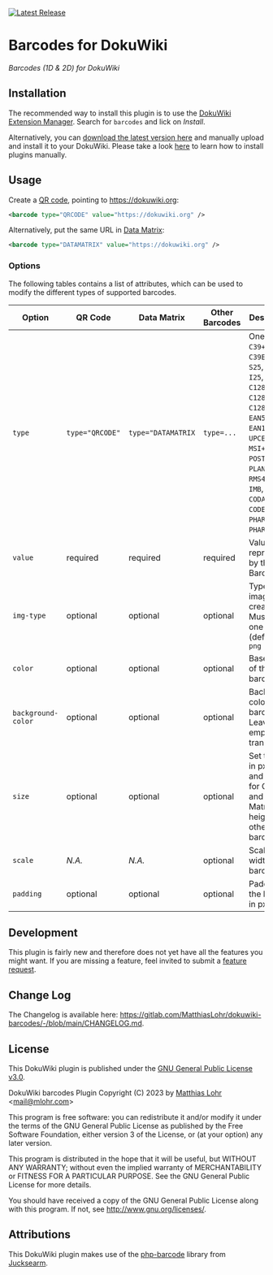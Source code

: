 [![Latest Release](https://gitlab.com/MatthiasLohr/dokuwiki-barcodes/-/badges/release.svg)](https://gitlab.com/MatthiasLohr/dokuwiki-barcodes/-/releases/permalink/latest/downloads/dokuwiki-barcodes.zip)

# Barcodes for DokuWiki

*Barcodes (1D & 2D) for DokuWiki*

## Installation

The recommended way to install this plugin is to use the [DokuWiki Extension Manager](https://www.dokuwiki.org/plugin:extension).
Search for `barcodes` and lick on *Install*.

Alternatively, you can [download the latest version here](https://gitlab.com/MatthiasLohr/dokuwiki-barcodes/-/releases/permalink/latest/downloads/dokuwiki-barcodes.zip) and manually upload and install it to your DokuWiki.
Please take a look [here](https://www.dokuwiki.org/plugins) to learn how to install plugins manually.


## Usage

Create a [QR code](https://en.wikipedia.org/wiki/QR_code), pointing to https://dokuwiki.org:
```xml
<barcode type="QRCODE" value="https://dokuwiki.org" />
```

Alternatively, put the same URL in [Data Matrix](https://en.wikipedia.org/wiki/Data_Matrix):
```xml
<barcode type="DATAMATRIX" value="https://dokuwiki.org" />
```

### Options

The following tables contains a list of attributes, which can be used to modify the different types of supported barcodes.

| Option             | QR Code         | Data Matrix        | Other Barcodes | Description                                                                                                                                                                                                                                                             | Example                                            | 
|--------------------|-----------------|--------------------|----------------|-------------------------------------------------------------------------------------------------------------------------------------------------------------------------------------------------------------------------------------------------------------------------|----------------------------------------------------|
| `type`             | `type="QRCODE"` | `type="DATAMATRIX` | `type=...`     | One of: `C39`, `C39+`, `C39E`, `C39E+`, `C93`, `S25`, `S25+`, `I25`, `I25+`, `C128`, `C128A`, `C128B`, `C128C`, `EAN2`, `EAN5`, `EAN8`, `EAN13`, `UPCA`, `UPCE`, `MSI`, `MSI+`, `POSTNET`, `PLANET`, `RMS4CC`, `KIX`, `IMB`, `CODABAR`, `CODE11`, `PHARMA`, `PHARMA2T`. | `type="QRCODE"` `type="DATAMATRIX"` `type="EAN13"` |
| `value`            | required        | required           | required       | Value to be represented by the Barcode.                                                                                                                                                                                                                                 | `value="https://dokuwiki.org"` `value="42"`        |
| `img-type`         | optional        | optional           | optional       | Type of the image to be created. Must be one of `svg` (default) or `png`                                                                                                                                                                                                | `img-type="png"`                                   |
| `color`            | optional        | optional           | optional       | Base color of the barcode.                                                                                                                                                                                                                                              | `color="#FF0000"`                                  |
| `background-color` | optional        | optional           | optional       | Background color of the barcode. Leave empty for transparent.                                                                                                                                                                                                           | `background-color="#FFFFFF"`                       |
| `size`             | optional        | optional           | optional       | Set the size in px (width and height for QR code and Data Matrix, height for other barcodes).                                                                                                                                                                           | `size="64px"`                                      |
| `scale `           | *N.A.*          | *N.A.*             | optional       | Scale the width of the barcode.                                                                                                                                                                                                                                         | `scale="1.5"`                                      |
| `padding`          | optional        | optional           | optional       | Padding of the barcode in px.                                                                                                                                                                                                                                           | `padding="10px"`                                   |

## Development

This plugin is fairly new and therefore does not yet have all the features you might want.
If you are missing a feature, feel invited to submit a [feature request](https://gitlab.com/MatthiasLohr/dokuwiki-barcodes/-/issues/new).


## Change Log

The Changelog is available here: https://gitlab.com/MatthiasLohr/dokuwiki-barcodes/-/blob/main/CHANGELOG.md.


## License

This DokuWiki plugin is published under the [GNU General Public License v3.0](LICENSE.md).

DokuWiki barcodes Plugin
Copyright (C) 2023 by [Matthias Lohr](https://mlohr.com/) &lt;[mail@mlohr.com](mailto:mail@mlohr.com)&gt;

This program is free software: you can redistribute it and/or modify
it under the terms of the GNU General Public License as published by
the Free Software Foundation, either version 3 of the License, or
(at your option) any later version.

This program is distributed in the hope that it will be useful,
but WITHOUT ANY WARRANTY; without even the implied warranty of
MERCHANTABILITY or FITNESS FOR A PARTICULAR PURPOSE.  See the
GNU General Public License for more details.

You should have received a copy of the GNU General Public License
along with this program.  If not, see <http://www.gnu.org/licenses/>.


## Attributions

This DokuWiki plugin makes use of the [php-barcode](https://github.com/jucksearm/php-barcode) library from [Jucksearm](https://github.com/jucksearm).
